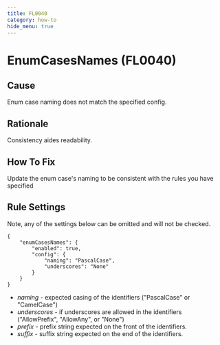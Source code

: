 ```yaml
---
title: FL0040
category: how-to
hide_menu: true
---
```


# EnumCasesNames (FL0040)

## Cause

Enum case naming does not match the specified config.

## Rationale

Consistency aides readability.

## How To Fix

Update the enum case's naming to be consistent with the rules you have specified

## Rule Settings

Note, any of the settings below can be omitted and will not be checked.

    {
        "enumCasesNames": {
            "enabled": true,
            "config": {
                "naming": "PascalCase",
                "underscores": "None"
            }
        }
    }

* *naming* - expected casing of the identifiers ("PascalCase" or "CamelCase")
* *underscores* - if underscores are allowed in the identifiers ("AllowPrefix", "AllowAny", or "None")
* *prefix* - prefix string expected on the front of the identifiers.
* *suffix* - suffix string expected on the end of the identifiers.
